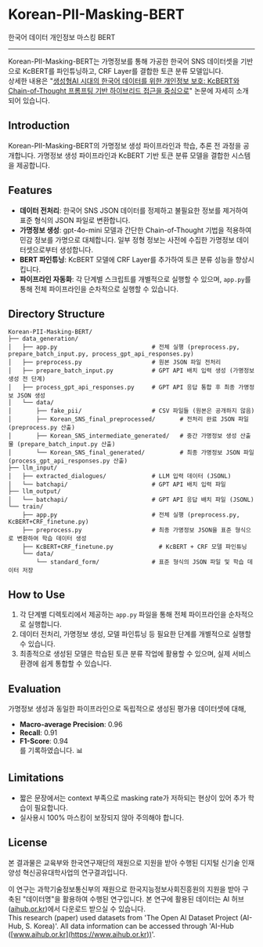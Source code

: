 # Korean-PII-Masking-BERT 
한국어 데이터 개인정보 마스킹 BERT

---
Korean-PII-Masking-BERT는 가명정보를 통해 가공한 한국어 SNS 데이터셋을 기반으로 KcBERT를 파인튜닝하고, CRF Layer를 결합한 토큰 분류 모델입니다.  
상세한 내용은 "[생성형AI 시대의 한국어 데이터를 위한 개인정보 보호: KcBERT와 Chain-of-Thought 프롬프팅 기반 하이브리드 접근을 중심으로](https://www.earticle.net/Article/A463753)" 논문에 자세히 소개되어 있습니다.  

## Introduction
Korean-PII-Masking-BERT의 가명정보 생성 파이프라인과 학습, 추론 전 과정을 공개합니다. 가명정보 생성 파이프라인과 KcBERT 기반 토큰 분류 모델을 결합한 시스템을 제공합니다.

## Features
- **데이터 전처리**: 한국어 SNS JSON 데이터를 정제하고 불필요한 정보를 제거하여 표준 형식의 JSON 파일로 변환합니다.
- **가명정보 생성**: gpt-4o-mini 모델과 간단한 Chain-of-Thought 기법을 적용하여 민감 정보를 가명으로 대체합니다. 일부 정형 정보는 사전에 수집한 가명정보 데이터셋으로부터 생성합니다.
- **BERT 파인튜닝**: KcBERT 모델에 CRF Layer를 추가하여 토큰 분류 성능을 향상시킵니다.
- **파이프라인 자동화**: 각 단계별 스크립트를 개별적으로 실행할 수 있으며, `app.py`를 통해 전체 파이프라인을 순차적으로 실행할 수 있습니다.

## Directory Structure
```
Korean-PII-Masking-BERT/
├── data_generation/
│   ├── app.py                           # 전체 실행 (preprocess.py, prepare_batch_input.py, process_gpt_api_responses.py)
│   ├── preprocess.py                    # 원본 JSON 파일 전처리
│   ├── prepare_batch_input.py           # GPT API 배치 입력 생성 (가명정보 생성 전 단계)
│   ├── process_gpt_api_responses.py     # GPT API 응답 통합 후 최종 가명정보 JSON 생성
│   └── data/
│       ├── fake_pii/                    # CSV 파일들 (원본은 공개하지 않음)
│       ├── Korean_SNS_final_preprocessed/       # 전처리 완료 JSON 파일 (preprocess.py 산출)
│       ├── Korean_SNS_intermediate_generated/   # 중간 가명정보 생성 산출물 (prepare_batch_input.py 산출)
│       └── Korean_SNS_final_generated/          # 최종 가명정보 JSON 파일 (process_gpt_api_responses.py 산출)
├── llm_input/
│   ├── extracted_dialogues/             # LLM 입력 데이터 (JSONL)
│   └── batchapi/                        # GPT API 배치 입력 파일
├── llm_output/
│   └── batchapi/                        # GPT API 응답 배치 파일 (JSONL)
└── train/
    ├── app.py                           # 전체 실행 (preprocess.py, KcBERT+CRF_finetune.py)
    ├── preprocess.py                    # 최종 가명정보 JSON을 표준 형식으로 변환하여 학습 데이터 생성
    ├── KcBERT+CRF_finetune.py             # KcBERT + CRF 모델 파인튜닝
    └── data/
        └── standard_form/               # 표준 형식의 JSON 파일 및 학습 데이터 저장
```

## How to Use
1. 각 단계별 디렉토리에서 제공하는 `app.py` 파일을 통해 전체 파이프라인을 순차적으로 실행합니다.
2. 데이터 전처리, 가명정보 생성, 모델 파인튜닝 등 필요한 단계를 개별적으로 실행할 수 있습니다.
3. 최종적으로 생성된 모델은 학습된 토큰 분류 작업에 활용할 수 있으며, 실제 서비스 환경에 쉽게 통합할 수 있습니다.

## Evaluation
가명정보 생성과 동일한 파이프라인으로 독립적으로 생성된 평가용 데이터셋에 대해,  
- **Macro-average Precision**: 0.96  
- **Recall**: 0.91  
- **F1-Score**: 0.94  
를 기록하였습니다. 📊

## Limitations
- 짧은 문장에서는 context 부족으로 masking rate가 저하되는 현상이 있어 추가 학습이 필요합니다. 
- 실사용시 100% 마스킹이 보장되지 않아 주의해야 합니다.

## License
본 결과물은 교육부와 한국연구재단의 재원으로 지원을 받아 수행된 디지털 신기술 인재양성 혁신공유대학사업의 연구결과입니다.

이 연구는 과학기술정보통신부의 재원으로 한국지능정보사회진흥원의 지원을 받아 구축된 "데이터명"을 활용하여 수행된 연구입니다. 본 연구에 활용된 데이터는 AI 허브([aihub.or.kr](https://aihub.or.kr))에서 다운로드 받으실 수 있습니다.  
This research (paper) used datasets from 'The Open AI Dataset Project (AI-Hub, S. Korea)'. All data information can be accessed through 'AI-Hub ([www.aihub.or.kr](https://www.aihub.or.kr))'.
